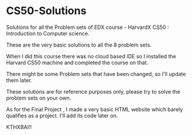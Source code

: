 # CS50-Solutions

Solutions for all the Problem sets of EDX course - HarvardX CS50 : Introduction to Computer science.

These are the very basic solutions to all the 8 problem sets.

When I did this course there was no cloud based IDE so I installed the Harvard CS50 machine and completed the course on that.

There might be some Problem sets that have been changed, so I'll update them later.

These solutions are for reference purposes only, please try to solve the problem sets on your own.

As for the Final Project , I made a very basic HTML website which barely qualifies as a project. I'll add its code later on.

KTHXBAI!! 
